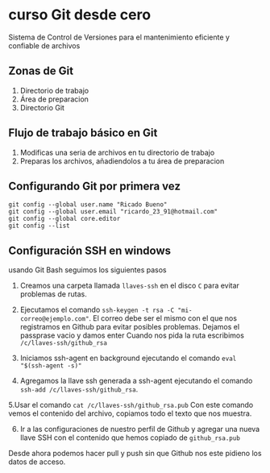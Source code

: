 # curso Git desde cero
Sistema de Control de Versiones para el mantenimiento eficiente y confiable de archivos

## Zonas de Git
1. Directorio de trabajo
2. Área de preparacion
3. Directorio Git

## Flujo de trabajo básico en Git
1. Modificas una seria de archivos en tu directorio de trabajo
2. Preparas los archivos, añadiendolos a tu área de preparacion


## Configurando Git por primera vez
```
git config --global user.name "Ricado Bueno"
git config --global user.email "ricardo_23_91@hotmail.com"
git config --global core.editor
git config --list
```

## Configuración SSH en windows
usando Git Bash seguimos los siguientes pasos

1. Creamos una carpeta llamada `llaves-ssh` en el disco `C` para evitar problemas de rutas.

2. Ejecutamos el comando `ssh-keygen -t rsa -C "mi-correo@ejemplo.com"`.
El correo debe ser el mismo con el que nos registramos en Github para evitar posibles problemas.
Dejamos el passprase vacio y damos enter
Cuando nos pida la ruta escribimos `/c/llaves-ssh/github_rsa`

3. Iniciamos ssh-agent en background ejecutando el comando `eval "$(ssh-agent -s)" `

4. Agregamos la llave ssh generada a ssh-agent ejecutando el comando `ssh-add /c/llaves-ssh/github_rsa`.

5.Usar el comando `cat /c/llaves-ssh/github_rsa.pub`
Con este comando vemos el contenido del archivo, copiamos todo el texto que nos muestra.

6. Ir a las configuraciones de nuestro perfil de Github y agregar una nueva llave SSH con el contenido que hemos copiado de `github_rsa.pub`

Desde ahora podemos hacer pull y push sin que Github nos este pidieno los datos de acceso.
